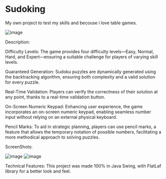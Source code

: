 # Sudoking
My own project to test my skills and becouse i love table games.

![image](https://github.com/NickBuzz/Sudoking/assets/123810242/2b74a335-8514-455f-8b72-49ebd47bc86f)


Description:

Difficulty Levels: The game provides four difficulty levels—Easy, Normal, Hard, and Expert—ensuring a suitable challenge for players of varying skill levels.

Guaranteed Generation: Sudoku puzzles are dynamically generated using the backtracking algorithm, ensuring both complexity and a valid solution for every puzzle.

Real-Time Validation: Players can verify the correctness of their solution at any point, thanks to a real-time validation button.

On-Screen Numeric Keypad: Enhancing user experience, the game incorporates an on-screen numeric keypad, enabling seamless number input without relying on an external physical keyboard.

Pencil Marks: To aid in strategic planning, players can use pencil marks, a feature that allows the temporary notation of possible numbers, facilitating a more methodical approach to solving puzzles.

ScreenShots:


![image](https://github.com/NickBuzz/Sudoking/assets/123810242/4770646d-8830-426a-a751-3fb42a51a9ff)
![image](https://github.com/NickBuzz/Sudoking/assets/123810242/2fc78525-e378-4ede-8cd1-079f7c2481ef)




Technical Features:
This project was made 100% in Java Swing, with FlatLaf library for a better look and feel.
